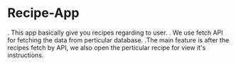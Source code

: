 # Recipe-App 
. This app basically give you recipes  regarding to user. 
. We use fetch API for fetching the data from perticular database.
.The main feature is after the recipes fetch by API, we also open the perticular recipe for view it's instructions.
